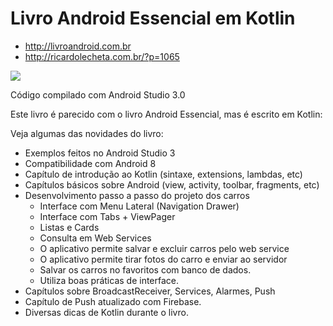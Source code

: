 # Livro Android Essencial em Kotlin

* http://livroandroid.com.br
* http://ricardolecheta.com.br/?p=1065

<img src="https://raw.githubusercontent.com/livroandroid/kotlin-essencial-1ed/master/kotlin.png"></img>

Código compilado com Android Studio 3.0

Este livro é parecido com o livro Android Essencial, mas é escrito em Kotlin:

Veja algumas das novidades do livro:

- Exemplos feitos no Android Studio 3
- Compatibilidade com Android 8
- Capítulo de introdução ao Kotlin (sintaxe, extensions, lambdas, etc)
- Capítulos básicos sobre Android (view, activity, toolbar, fragments, etc)
- Desenvolvimento passo a passo do projeto dos carros
    - Interface com Menu Lateral (Navigation Drawer)
    - Interface com Tabs + ViewPager
    - Listas e Cards
    - Consulta em Web Services
    - O aplicativo permite salvar e excluir carros pelo web service
    - O aplicativo permite tirar fotos do carro e enviar ao servidor
    - Salvar os carros no favoritos com banco de dados.
    - Utiliza boas práticas de interface.
- Capítulos sobre BroadcastReceiver, Services, Alarmes, Push
- Capítulo de Push atualizado com Firebase.
- Diversas dicas de Kotlin durante o livro.
